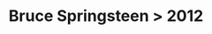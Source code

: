 ---
permalink: /projects/graphics/bootleg-covers/bruce/2012
title: 'Bruce Springsteen > 2012'
artist: 'Bruce_Springsteen'
year: '2012'
layout: bootlegs
header:
  overlay_image: /assets/img/graphics/bootleg-covers/features/bruce/2012.jpg
---